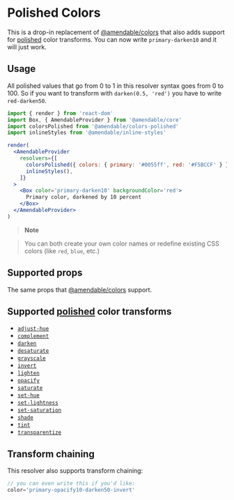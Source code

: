# Polished Colors

This is a drop-in replacement of [@amendable/colors](https://github.com/amendable/colors) that also adds support for [polished](https://polished.js.org) color transforms. You can now write `primary-darken10` and it will just work.

## Usage

All polished values that go from 0 to 1 in this resolver syntax goes from 0 to 100. So if you want to transform with `darken(0.5, 'red')` you have to write `red-darken50`.

```jsx sandbox
import { render } from 'react-dom'
import Box, { AmendableProvider } from '@amendable/core'
import colorsPolished from '@amendable/colors-polished'
import inlineStyles from '@amendable/inline-styles'

render(
  <AmendableProvider
    resolvers={[
      colorsPolished({ colors: { primary: '#0055ff', red: '#F5BCCF' } }),
      inlineStyles(),
    ]}
  >
    <Box color='primary-darken10' backgroundColor='red'>
      Primary color, darkened by 10 percent
    </Box>
  </AmendableProvider>
)
```

> **Note**

> You can both create your own color names or redefine existing CSS colors
(like `red`, `blue`, etc.)

## Supported props

The same props that [@amendable/colors](https://github.com/amendable/colors#supported-props) support.

## Supported [polished](https://polished.js.org) color transforms

- [`adjust-hue`](https://polished.js.org/docs/#adjusthue)
- [`complement`](https://polished.js.org/docs/#complement)
- [`darken`](https://polished.js.org/docs/#darken)
- [`desaturate`](https://polished.js.org/docs/#desaturate)
- [`grayscale`](https://polished.js.org/docs/#grayscale)
- [`invert`](https://polished.js.org/docs/#invert)
- [`lighten`](https://polished.js.org/docs/#lighten)
- [`opacify`](https://polished.js.org/docs/#opacify)
- [`saturate`](https://polished.js.org/docs/#saturate)
- [`set-hue`](https://polished.js.org/docs/#sethue)
- [`set-lightness`](https://polished.js.org/docs/#setlightness)
- [`set-saturation`](https://polished.js.org/docs/#setsaturation)
- [`shade`](https://polished.js.org/docs/#shade)
- [`tint`](https://polished.js.org/docs/#tint)
- [`transparentize`](https://polished.js.org/docs/#transparentize)

## Transform chaining

This resolver also supports transform chaining:
```js
// you can even write this if you'd like:
color='primary-opacify10-darken50-invert'
```
